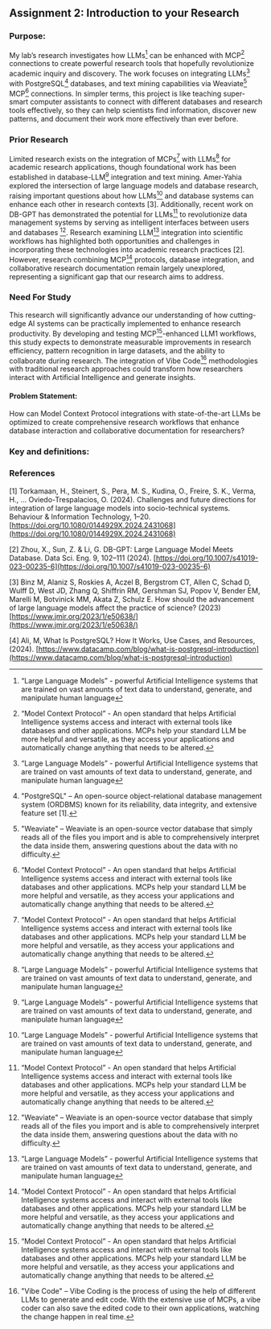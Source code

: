 ## Assignment 2: Introduction to your Research

### Purpose: 

My lab’s research investigates how LLMs[^1] can be enhanced with MCP[^2] connections to create powerful research tools that hopefully revolutionize academic inquiry and discovery. The work focuses on integrating LLMs[^1] with PostgreSQL[^3] databases, and text mining capabilities via Weaviate[^4] MCP[^2] connections. In simpler terms, this project is like teaching super-smart computer assistants to connect with different databases and research tools effectively, so they can help scientists find information, discover new patterns, and document their work more effectively than ever before.


### Prior Research

Limited research exists on the integration of MCPs[^2] with LLMs[^1] for academic research applications, though foundational work has been established in database-LLM[^1] integration and text mining. Amer-Yahia explored the intersection of large language models and database research, raising important questions about how LLMs[^1] and database systems can enhance each other in research contexts [3]. Additionally, recent work on DB-GPT has demonstrated the potential for LLMs[^2] to revolutionize data management systems by serving as intelligent interfaces between users and databases [^4]. Research examining LLM[^1] integration into scientific workflows has highlighted both opportunities and challenges in incorporating these technologies into academic research practices [2]. However, research combining MCP[^2] protocols, database integration, and collaborative research documentation remain largely unexplored, representing a significant gap that our research aims to address.

### Need For Study 

This research will significantly advance our understanding of how cutting-edge AI systems can be practically implemented to enhance research productivity. By developing and testing MCP[^2]-enhanced LLM1 workflows, this study expects to demonstrate measurable improvements in research efficiency, pattern recognition in large datasets, and the ability to collaborate during research. The integration of Vibe Code[^5] methodologies with traditional research approaches could transform how researchers interact with Artificial Intelligence and generate insights.

#### Problem Statement: 

How can Model Context Protocol integrations with state-of-the-art LLMs be optimized to create comprehensive research workflows that enhance database interaction  and collaborative documentation for researchers?



### Key and definitions:
[^1]: “Large Language Models” - powerful Artificial Intelligence systems that are trained on vast amounts of text data to understand, generate, and manipulate human language

[^2]:“Model Context Protocol” - An open standard that helps Artificial Intelligence systems access and interact with external tools like databases and other applications. MCPs help your standard LLM be more helpful and versatile, as they access your applications and automatically change anything that needs to be altered.

[^3]:"PostgreSQL" – An open-source object-relational database management system (ORDBMS) known for its reliability, data integrity, and extensive feature set [1].

[^4]:"Weaviate" – Weaviate is an open-source vector database that simply reads all of the files you import and is able to comprehensively interpret the data inside them, answering questions about the data with no difficulty.

[^5]:"Vibe Code" – Vibe Coding is the process of using the help of different LLMs to generate and edit code. With the extensive use of MCPs, a vibe coder can also save the edited code to their own applications, watching the change happen in real time.



### References

[1] Torkamaan, H., Steinert, S., Pera, M. S., Kudina, O., Freire, S. K., Verma, H., … Oviedo-Trespalacios, O. (2024). Challenges and future directions for integration of large language models into socio-technical systems. Behaviour & Information Technology, 1–20. [https://doi.org/10.1080/0144929X.2024.2431068](https://doi.org/10.1080/0144929X.2024.2431068)

[2] Zhou, X., Sun, Z. & Li, G. DB-GPT: Large Language Model Meets Database. Data Sci. Eng. 9, 102–111 (2024). [https://doi.org/10.1007/s41019-023-00235-6](https://doi.org/10.1007/s41019-023-00235-6)

[3] Binz M, Alaniz S, Roskies A, Aczel B, Bergstrom CT, Allen C, Schad D, Wulff D, West JD, Zhang Q, Shiffrin RM, Gershman SJ, Popov V, Bender EM, Marelli M, Botvinick MM, Akata Z, Schulz E. How should the advancement of large language models affect the practice of science? (2023) [https://www.jmir.org/2023/1/e50638/](https://www.jmir.org/2023/1/e50638/)

[4] Ali, M, What Is PostgreSQL? How It Works, Use Cases, and Resources, (2024). [https://www.datacamp.com/blog/what-is-postgresql-introduction](https://www.datacamp.com/blog/what-is-postgresql-introduction)
